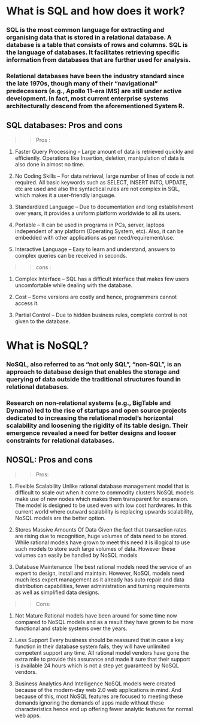 # What is SQL and how does it work?

### SQL is the most common language for extracting and organising data that is stored in a relational database. A database is a table that consists of rows and columns. SQL is the language of databases. It facilitates retrieving specific information from databases that are further used for analysis.

### Relational databases have been the industry standard since the late 1970s, though many of their “navigational” predecessors (e.g., Apollo 11-era IMS) are still under active development. In fact, most current enterprise systems architecturally descend from the aforementioned System R.

## SQL databases: Pros and cons

>> Pros : 

1. Faster Query Processing – 
Large amount of data is retrieved quickly and efficiently. Operations like Insertion, deletion, manipulation of data is also done in almost no time. 
 
2. No Coding Skills – 
For data retrieval, large number of lines of code is not required. All basic keywords such as SELECT, INSERT INTO, UPDATE, etc are used and also the syntactical rules are not complex in SQL, which makes it a user-friendly language. 
 
3. Standardized Language – 
Due to documentation and long establishment over years, it provides a uniform platform worldwide to all its users. 
 
4. Portable – 
It can be used in programs in PCs, server, laptops independent of any platform (Operating System, etc). Also, it can be embedded with other applications as per need/requirement/use. 
 
5. Interactive Language – 
Easy to learn and understand, answers to complex queries can be received in seconds. 

>> cons :

1.  Complex Interface – 
    SQL has a difficult interface that makes few users uncomfortable while dealing with the database. 
     
2.  Cost – 
    Some versions are costly and hence, programmers cannot access it. 
     
3.  Partial Control – 
    Due to hidden business rules, complete control is not given to the database. 
    
    
# What is NoSQL? 

### NoSQL, also referred to as “not only SQL”, “non-SQL”, is an approach to database design that enables the storage and querying of data outside the traditional structures found in relational databases.

### Research on non-relational systems (e.g., BigTable and Dynamo) led to the rise of startups and open source projects dedicated to increasing the relational model’s horizontal scalability and loosening the rigidity of its table design. Their emergence revealed a need for better designs and looser constraints for relational databases.

## NOSQL: Pros and cons 

>> Pros: 

1. Flexible Scalability
Unlike rational database management model that is difficult to scale out when it come to commodity clusters NoSQL models make use of new nodes which makes them transparent for expansion. The model is designed to be used even with low cost hardwares. In this current world where outward scalability is replacing upwards scalability, NoSQL models are the better option.

2. Stores Massive Amounts Of Data
Given the fact that transaction rates are rising due to recognition, huge volumes of data need to be stored. While rational models have grown to meet this need it is illogical to use such models to store such large volumes of data. However these volumes can easily be handled by NoSQL models

3. Database Maintenance
The best rational models need the service of an expert to design, install and maintain. However, NoSQL models need much less expert management as it already has auto repair and data distribution capabilities, fewer administration and turning requirements as well as simplified data designs.

>> Cons:

1. Not Mature
Rational models have been around for some time now compared to NoSQL models and as a result they have grown to be more functional and stable systems over the years.

2. Less Support
Every business should be reassured that in case a key function in their database system fails, they will have unlimited competent support any time. All rational model vendors have gone the extra mile to provide this assurance and made it sure that their support is available 24 hours which is not a step yet guaranteed by NoSQL vendors.

3. Business Analytics And Intelligence
NoSQL models were created because of the modern-day web 2.0 web applications in mind. And because of this, most NoSQL features are focused to meeting these demands ignoring the demands of apps made without these characteristics hence end up offering fewer analytic features for normal web apps.


     
